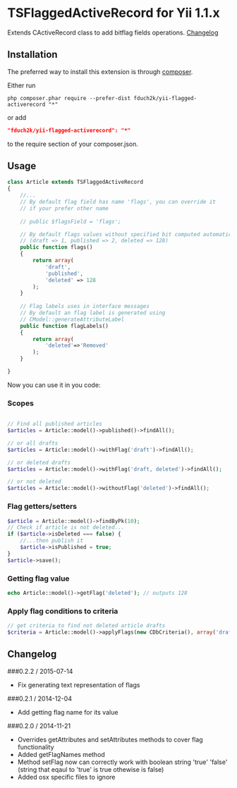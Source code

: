 # TSFlaggedActiveRecord for Yii 1.1.x

Extends CActiveRecord class to add bitflag fields operations. [Changelog](#changelog)

## Installation
The preferred way to install this extension is through [composer](http://getcomposer.org/download/).

Either run

```
php composer.phar require --prefer-dist fduch2k/yii-flagged-activerecord "*"
```

or add

```json
"fduch2k/yii-flagged-activerecord": "*"
```

to the require section of your composer.json.

## Usage

```php
class Article extends TSFlaggedActiveRecord 
{
    //...
    // By default flag field has name 'flags', you can override it 
    // if your prefer other name
    
    // public $flagsField = 'flags';

    // By default flags values without specified bit computed automatically 
    // (draft => 1, published => 2, deleted => 128)
    public function flags() 
    {
        return array(
            'draft',
            'published',
            'deleted' => 128
        );
    }
    
    // Flag labels uses in interface messages
    // By default an flag label is generated using
    // CModel::generateAttributeLabel
    public function flagLabels()
    {
        return array(
            'deleted'=>'Removed'
        );
    }

}
```

Now you can use it in you code:
### Scopes
```php

// Find all published articles
$articles = Article::model()->published()->findAll();

// or all drafts
$articles = Article::model()->withFlag('draft')->findAll();

// or deleted drafts
$articles = Article::model()->withFlag('draft, deleted')->findAll();

// or not deleted
$articles = Article::model()->withoutFlag('deleted')->findAll();
```

### Flag getters/setters
```php
$article = Article::model()->findByPk(10);
// Check if article is not deleted...
if ($article->isDeleted === false) {
    //...then publish it
    $article->isPublished = true;
}
$article->save();
```

### Getting flag value
```php
echo Article::model()->getFlag('deleted'); // outputs 128
```

### Apply flag conditions to criteria
```php
// get criteria to find not deleted article drafts
$criteria = Article::model()->applyFlags(new CDbCriteria(), array('draft', '!deleted'));
```

## Changelog
###0.2.2 / 2015-07-14

* Fix generating text representation of flags

###0.2.1 / 2014-12-04

* Add getting flag name for its value

###0.2.0 / 2014-11-21

 * Overrides getAttributes and setAttributes methods to cover flag functionality
 * Added getFlagNames method
 * Method setFlag now can correctly work with boolean string 'true' 'false' (string that eqaul to 'true' is true othewise is false)
 * Added osx specific files to ignore

